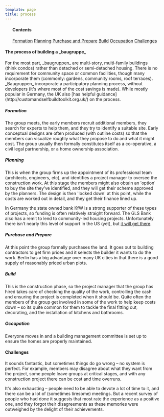```yaml
---
template: page
title: process
---
```


<section class="section--center mdl-grid mdl-grid--no-spacing mdl-shadow--2dp">
	<div class="mdl-grid mdl-grid--no-spacing mdl-cell mdl-cell--12-col">
		<ul class="mdl-card toc mdl-cell mdl-cell--3-col-desktop mdl-cell--3-col-tablet mdl-cell--12-col-phone">
			<h4>Contents</h4>
			<a href="#formation">Formation</a>
			<a href="#planning">Planning</a>
			<a href="#prep">Purchase and Prepare</a>
			<a href="#build">Build</a>
			<a href="#occupation">Occupation</a>
			<a href="#challenges">Challenges</a>
		</ul>
		<div class="mdl-card mdl-cell mdl-cell--9-col-desktop mdl-cell--5-col-tablet mdl-cell--12-col-phone">
			<div class="mdl-card__supporting-text">
				<h4>The process of building a _baugruppe_</h4>
				<p>For the most part, _baugruppen_ are multi-story, multi-family buildings (think condos) rather than detached or semi-detached housing. There is no requirement for community space or common facilities, though many incorporate them (commonly: gardens, community rooms, roof terraces). _Baugruppen_ incorporate a participatory planning process, without developers (it's where most of the cost savings is made). While mostly popular in Germany, the UK also [has helpful guidance](http://customandselfbuildtoolkit.org.uk/) on the process.</p>
			</div>
		</div>
	</div>
</section>
<section class="section--center mdl-grid mdl-grid--no-spacing mdl-shadow--2dp">
	<div class="mdl-card mdl-grid mdl-cell mdl-cell--12-col">
		<div class="mdl-card__supporting-text">
			<h5 id="formation">Formation</h5>
			<p>The group meets, the early members recruit additional members, they search for experts to help them, and they try to identify a suitable site. Early conceptual designs are often produced (with outline costs) so that the members can visualize roughly what they propose to do and what it might cost. The group usually then formally constitutes itself as a co-operative, a civil legal partnership, or a home ownership association.</p>
			<h5 id="planning">Planning</h5>
			<p>This is when the group firms up the appointment of its professional team (architects, engineers, etc), and identifies a project manager to oversee the construction work. At this stage the members might also obtain an 'option' to buy the site they've identified, and they will get their scheme approved by the planners. The design is then 'locked down' at this point, while the costs are worked out in detail, and they get their finance lined up.</p>
			<p>In Germany the state owned bank KfW is a strong supporter of these types of projects, so funding is often relatively straight forward. The GLS Bank also has a remit to lend to community-led housing projects. Unfortunately there isn't nearly this level of support in the US (yet), but <a href="https://www.theurbanist.org/2014/06/24/baugruppen-yes-in-our-back-yard/">it will get there</a>.</p>
			<h5 id="prep">Purchase and Prepare</h5>
			<p>At this point the group formally purchases the land. It goes out to building contractors to get firm prices and it selects the builder it wants to do the work. Berlin has a big advantage over many UK cities in that there is a good supply of reasonably priced urban plots.</p>
			<h5 id="build">Build</h5>
			<p>This is the construction phase, so the project manager that the group has hired takes care of checking the quality of the work, controlling the cash and ensuring the project is completed when it should be. Quite often the members of the group get involved in some of the work to help keep costs down – so its quite common for them to tackle the final fitting out, decorating, and the installation of kitchens and bathrooms.</p>
			<h5 id="occupation">Occupation</h5>
			<p>Everyone moves in and a building management committee is set up to ensure the homes are properly maintained.</p>
		</div>
	</div>
</section>
<section class="section--center mdl-grid mdl-grid--no-spacing mdl-shadow--2dp">
	<div class="mdl-card mdl-grid mdl-cell mdl-cell--12-col">
		<div class="mdl-card__supporting-text">
			<h4 id="challenges">Challenges</h4>
			<p>It sounds fantastic, but sometimes things do go wrong – no system is perfect. For example, members may disagree about what they want from the project, some people leave groups at critical stages, and with any construction project there can be cost and time overruns.</p>
			<p>It's also exhausting – people need to be able to devote a lot of time to it, and there can be a lot of (sometimes tiresome) meetings. But a recent survey of people who had done it suggests that most rate the experience as a positive one, and they forgot their disagreements as these memories were outweighed by the delight of their achievements.</p>
		</div>
	</div>
</section>
